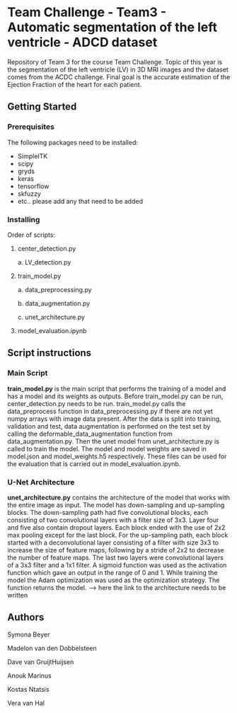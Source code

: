 # Team Challenge - Team3 - Automatic segmentation of the left ventricle - ADCD dataset

Repository of Team 3 for the course Team Challenge. Topic of this year is the segmentation of the left ventricle (LV) in 3D MRI images and the dataset comes from the ACDC challenge. Final goal is the accurate estimation of the Ejection Fraction of the heart for each patient.

## Getting Started

### Prerequisites
The following packages need to be installed:
- SimpleITK
- scipy
- gryds
- keras
- tensorflow
- skfuzzy
- etc.. please add any that need to be added

### Installing
Order of scripts:
1. center_detection.py

   a. LV_detection.py
   
2. train_model.py

   a. data_preprocessing.py
   
   b. data_augmentation.py
   
   c. unet_architecture.py
   
3. model_evaluation.ipynb

## Script instructions
### Main Script
**train_model.py** is the main script that performs the training of a model and has a model and its weights as outputs. Before train_model.py can be run, center_detection.py needs to be run. train_model.py calls the data_preprocess function in data_preprocessing.py if there are not yet numpy arrays with image data present. After the data is split into training, validation and test, data augmentation is performed on the test set by calling the deformable_data_augmentation function from data_augmentation.py. Then the unet model from unet_architecture.py is called to train the model. The model and model weights are saved in model.json and model_weights.h5 respectively. These files can be used for the evaluation that is carried out in model_evaluation.ipynb.

### U-Net Architecture
**unet_architecture.py** contains the architecture of the model that works with the entire image as input. The model has down-sampling and up-sampling blocks. The down-sampling path had five convolutional blocks, each consisting of two convolutional layers with a filter size of 3x3. Layer four and five also contain dropout layers.  Each block ended with the use of 2x2 max pooling except for the last block. For the up-sampling path, each block started with a deconvolutional layer consisting of a filter with size 3x3 to increase the size of feature maps, following by a stride of 2x2 to decrease the number of feature maps. The last two layers were convolutional layers of a 3x3 filter and a 1x1 filter. A sigmoid function was used as the activation function which gave an output in the range of 0 and 1. While training the model the Adam optimization was used as the optimization strategy. The function returns the model.
--> here the link to the architecture needs to be written

## Authors
Symona Beyer

Madelon van den Dobbelsteen 

Dave van GruijtHuijsen

Anouk Marinus

Kostas Ntatsis

Vera van Hal
